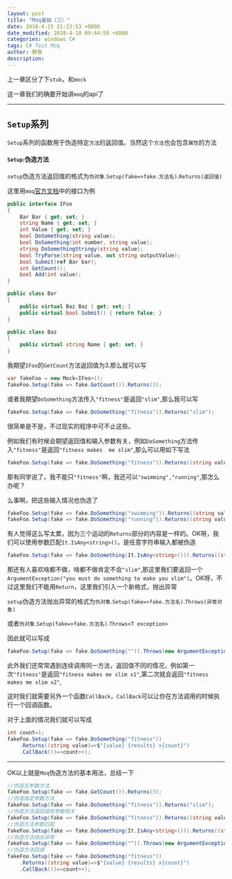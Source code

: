 ```yaml
---
layout: post
title: "Moq基础（三）"
date: 2018-4-15 21:23:53 +0800
date_modified: 2018-4-18 09:44:59 +0800
categories: windows C#
tags: C# Test Moq
author: 腾霄
description: 
---
```


上一章区分了下`stub`，和`mock`

这一章我们的确要开始讲`moq`的api了

-----
<!--more-->

## `Setup`系列

`Setup`系列的函数用于伪造特定`方法`的返回值。当然这个`方法`也会包含`属性`的方法

#### `Setup`:伪造方法

`setup`伪造方法返回值的格式为`伪对象`.`Setup(fake=>fake.方法名)`.`Returns(返回值)`

这里用`moq`[官方文档](https://github.com/Moq/moq4/wiki/Quickstart)中的接口为例

```c#
public interface IFoo
{
    Bar Bar { get; set; }
    string Name { get; set; }
    int Value { get; set; }
    bool DoSomething(string value);
    bool DoSomething(int number, string value);
    string DoSomethingStringy(string value);
    bool TryParse(string value, out string outputValue);
    bool Submit(ref Bar bar);
    int GetCount();
    bool Add(int value);
}

public class Bar 
{
    public virtual Baz Baz { get; set; }
    public virtual bool Submit() { return false; }
}

public class Baz
{
    public virtual string Name { get; set; }
}

```

我期望`IFoo`的`GetCount`方法返回值为3.那么就可以写

```c#
var fakeFoo = new Mock<IFoo>();
fakeFoo.Setup(fake => fake.GetCount()).Returns(3);
```

或者我期望`DoSomething`方法传入`"fitness"`是返回`"slim"`,那么我可以写

```c#
fakeFoo.Setup(fake => fake.DoSomething("fitness")).Returns("slim");
```

很简单是不是，不过现实的程序中可不止这些。

例如我们有时候会期望返回值和输入参数有关，例如`DoSomething`方法传入`"fitness"`是返回`"fitness makes  me slim"`,那么可以用如下写法

```c#
fakeFoo.Setup(fake => fake.DoSomething("fitness")).Returns((string value)=>value+"makes  me slim");
```

那有同学说了，我不能只`"fitness"`啊，我还可以`"swimming","running"`,那怎么办呢？

么事啊，把这些输入情况也伪造了

```c#
fakeFoo.Setup(fake => fake.DoSomething("swimming")).Returns((string value)=>value+"makes  me slim");
fakeFoo.Setup(fake => fake.DoSomething("running")).Returns((string value)=>value+"makes  me slim");
```

有人觉得这么写太累，因为三个运动的`Returns`部分的内容是一样的。OK呀，我们可以使用参数匹配`It.IsAny<string>()`，是任意字符串输入都被伪造

```c#
fakeFoo.Setup(fake => fake.DoSomething(It.IsAny<string>())).Returns((string value)=>value+"makes  me slim");
```

那还有人喜欢啥都不做，啥都不做肯定不会`"slim"`,那这里我们要返回一个`ArgumentException("you must do something to make you slim")`。OK呀，不过这里我们不能用`Return`，这里我们引入一个新格式，抛出异常

`setup`伪造方法抛出异常的格式为`伪对象`.`Setup(fake=>fake.方法名)`.`Throws(异常对象)`

或者`伪对象`.`Setup(fake=>fake.方法名)`.`Throws<T exception>`

因此就可以写成

```c#
fakeFoo.Setup(fake => fake.DoSomething("")).Throws(new ArgumentException("you must do something to make you slim"));
```

此外我们还常常遇到连续调用同一方法，返回值不同的情况，例如第一次`"fitness"`是返回`"fitness makes me slim x1"`,第二次就会返回`"fitness makes me slim x2"`,

这时我们就需要另外一个函数`CallBack`，`CallBack`可以让你在方法调用的时候执行一个回调函数。

对于上面的情况我们就可以写成

```c#
int count=1;
fakeFoo.Setup(fake => fake.DoSomething("fitness"))
    .Returns((string value)=>$"{value} {results} x{count}")
    .CallBack(()=>count++);
```

---

OK以上就是`Moq`伪造方法的基本用法，总结一下

```c#
//伪造无参数方法
fakeFoo.Setup(fake => fake.GetCount()).Returns(3);
//伪造指定参数方法
fakeFoo.Setup(fake => fake.DoSomething("fitness")).Returns("slim");
//伪造方法返回值和参数相关
fakeFoo.Setup(fake => fake.DoSomething("fitness")).Returns((string value)=>value+"makes  me slim");
//伪造方法参数匹配
fakeFoo.Setup(fake => fake.DoSomething(It.IsAny<string>())).Returns((string value)=>value+"makes  me slim");
//伪造方法抛出异常
fakeFoo.Setup(fake => fake.DoSomething("")).Throws(new ArgumentException("you must do something to make you slim"));
//伪造方法回调
fakeFoo.Setup(fake => fake.DoSomething("fitness"))
    .Returns((string value)=>$"{value} {results} x{count}")
    .CallBack(()=>count++);
```



